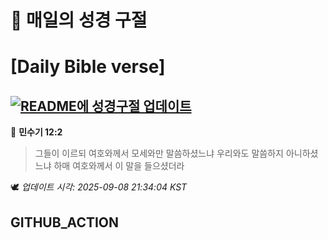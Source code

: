 # 🙏 매일의 성경 구절
# [Daily Bible verse]
## [![README에 성경구절 업데이트](https://github.com/DONGSUKA/first_test/actions/workflows/update-readme-bible.yml/badge.svg)](https://github.com/DONGSUKA/first_test/actions/workflows/update-readme-bible.yml)
<!-- START_BIBLE_VERSE -->
📖 **민수기 12:2**
> 그들이 이르되 여호와께서 모세와만 말씀하셨느냐 우리와도 말씀하지 아니하셨느냐 하매 여호와께서 이 말을 들으셨더라

🕊️ _업데이트 시각: 2025-09-08 21:34:04 KST_
  <!-- END_BIBLE_VERSE -->
## GITHUB_ACTION
